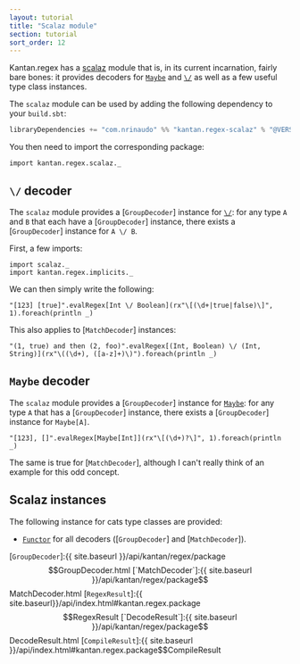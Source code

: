 ```yaml
---
layout: tutorial
title: "Scalaz module"
section: tutorial
sort_order: 12
---
```

Kantan.regex has a [scalaz](https://github.com/scalaz/scalaz) module that is, in its current incarnation, fairly bare
bones: it provides decoders for [`Maybe`] and [`\/`] as well as a few useful type class instances.

The `scalaz` module can be used by adding the following dependency to your `build.sbt`:

```scala
libraryDependencies += "com.nrinaudo" %% "kantan.regex-scalaz" % "@VERSION@"
```

You then need to import the corresponding package:

```tut:silent
import kantan.regex.scalaz._
```

## `\/` decoder

The `scalaz` module provides a [`GroupDecoder`] instance for [`\/`]: for any type `A` and `B` that each have a
[`GroupDecoder`] instance, there exists a [`GroupDecoder`] instance for `A \/ B`.

First, a few imports:

```tut:silent
import scalaz._
import kantan.regex.implicits._
```

We can then simply write the following:

```tut
"[123] [true]".evalRegex[Int \/ Boolean](rx"\[(\d+|true|false)\]", 1).foreach(println _)
```

This also applies to [`MatchDecoder`] instances:

```tut
"(1, true) and then (2, foo)".evalRegex[(Int, Boolean) \/ (Int, String)](rx"\((\d+), ([a-z]+)\)").foreach(println _)
```

## `Maybe` decoder

The `scalaz` module provides a [`GroupDecoder`] instance for [`Maybe`]: for any type `A` that has a [`GroupDecoder`]
instance, there exists a [`GroupDecoder`] instance for `Maybe[A]`.

```tut
"[123], []".evalRegex[Maybe[Int]](rx"\[(\d+)?\]", 1).foreach(println _)
```

The same is true for [`MatchDecoder`], although I can't really think of an example for this odd concept.

## Scalaz instances

The following instance for cats type classes are provided:

* [`Functor`] for all decoders ([`GroupDecoder`] and [`MatchDecoder`]).

[`Functor`]:https://oss.sonatype.org/service/local/repositories/releases/archive/org/scalaz/scalaz_2.11/7.2.3/scalaz_2.11-7.2.3-javadoc.jar/!/index.html#scalaz.Functor
[`\/`]:https://oss.sonatype.org/service/local/repositories/releases/archive/org/scalaz/scalaz_2.11/7.2.3/scalaz_2.11-7.2.3-javadoc.jar/!/index.html#scalaz.$bslash$div
[`Maybe`]:https://oss.sonatype.org/service/local/repositories/releases/archive/org/scalaz/scalaz_2.11/7.2.3/scalaz_2.11-7.2.3-javadoc.jar/!/index.html#scalaz.Maybe
[`GroupDecoder`]:{{ site.baseurl }}/api/kantan/regex/package$$GroupDecoder.html
[`MatchDecoder`]:{{ site.baseurl }}/api/kantan/regex/package$$MatchDecoder.html
[`RegexResult`]:{{ site.baseurl}}/api/index.html#kantan.regex.package$$RegexResult
[`DecodeResult`]:{{ site.baseurl }}/api/kantan/regex/package$$DecodeResult.html
[`CompileResult`]:{{ site.baseurl }}/api/index.html#kantan.regex.package$$CompileResult
